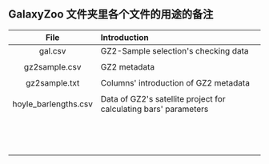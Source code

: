 ## GalaxyZoo 文件夹里各个文件的用途的备注

|File|Introduction
|:----:|:----
|gal.csv|GZ2-Sample selection's checking data
||
|gz2sample.csv|GZ2 metadata
||
|gz2sample.txt|Columns' introduction of GZ2 metadata
||
|hoyle_barlengths.csv|Data of GZ2's satellite project for calculating bars' parameters
||
||
||
||
||
||
||
||
||
||
||
||
||
